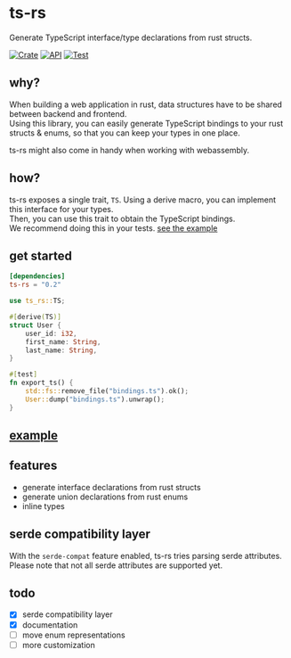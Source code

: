 # ts-rs

Generate TypeScript interface/type declarations from rust structs.  

[![Crate](https://img.shields.io/crates/v/ts-rs.svg)](https://crates.io/crates/ts-rs)
[![API](https://docs.rs/ts-rs/badge.svg)](https://docs.rs/ts-rs)
[![Test](https://github.com/Aleph-Alpha/ts-rs/workflows/Test/badge.svg)](https://github.com/Aleph-Alpha/ts-rs/actions)

## why?

When building a web application in rust, data structures have to be shared between backend and frontend.  
Using this library, you can easily generate TypeScript bindings to your rust structs & enums, so that you can keep your
types in one place.

ts-rs might also come in handy when working with webassembly.

## how?

ts-rs exposes a single trait, `TS`. Using a derive macro, you can implement this interface for your types.  
Then, you can use this trait to obtain the TypeScript bindings.  
We recommend doing this in your tests. [see the example](https://github.com/Aleph-Alpha/ts-rs/blob/main/example/src/lib.rs)

## get started
```toml
[dependencies]
ts-rs = "0.2"
```

```rust
use ts_rs::TS;

#[derive(TS)]
struct User {
    user_id: i32,
    first_name: String,
    last_name: String,
}

#[test]
fn export_ts() {
    std::fs::remove_file("bindings.ts").ok();
    User::dump("bindings.ts").unwrap();
}
```

## [example](https://github.com/Aleph-Alpha/ts-rs/blob/main/example/src/lib.rs)

## features

- generate interface declarations from rust structs
- generate union declarations from rust enums
- inline types

## serde compatibility layer
With the `serde-compat` feature enabled, ts-rs tries parsing serde attributes.  
Please note that not all serde attributes are supported yet.

## todo

- [x] serde compatibility layer
- [x] documentation
- [ ] move enum representations
- [ ] more customization